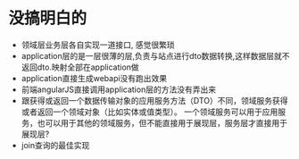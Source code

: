 # 没搞明白的
* 领域层业务层各自实现一道接口, 感觉很繁琐
* application层的是一层很薄的层,负责与站点进行dto数据转换,这样数据层就不返回dto.映射全部在application做
* application直接生成webapi没有跑出效果
* 前端angularJS直接调用application层的方法没有弄出来
* 跟获得或返回一个数据传输对象的应用服务方法（DTO）不同，领域服务获得或者返回一个领域对象（比如实体或值类型）。
一个领域服务可以用于应用服务，也可以用于其他的领域服务，但不能直接用于展现层，服务层才直接用于展现层?
* join查询的最佳实现